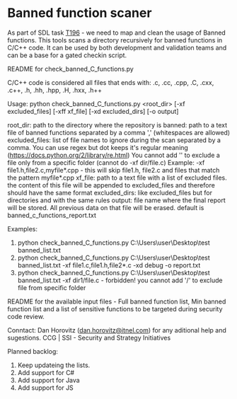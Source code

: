 # Banned function scaner

As part of SDL task [T196](https://sdp-prod.intel.com/library/tasks/T196/) - we need to map and clean the usage of Banned functions. 
This tools scans a directory recursively for banned functions in C/C++ code. It can be used by both development and validation teams and can be a base for a gated checkin script.

README for check_banned_C_functions.py

C/C++ code is considered all files that ends with: .c, .cc, .cpp, .C, .cxx, .c++, .h, .hh, .hpp, .H, .hxx, .h++

Usage:  python check_banned_C_functions.py <root_dir> <banned> [-xf excluded_files] [-xff xf_file] [-xd excluded_dirs] [-o output]

root_dir: path to the directory where the repository is
banned: path to a text file of banned functions separated by a comma ',' (whitespaces are allowed)
excluded_files: list of file names to ignore during the scan separated by a comma. You can use regex but dot keeps it's regular meaning (https://docs.python.org/2/library/re.html)
				You cannot add '\' to exclude a file only from a specific folder (cannot do -xf dir/file.c)
				Example: -xf file1.h,file2.c,myfile*.cpp - this will skip file1.h, file2.c and files that match the pattern myfile*.cpp
xf_file: path to a text file with a list of excluded files. the content of this file will be appended to excluded_files and therefore should have the same format
excluded_dirs: like excluded_files but for directories and with the same rules
output: file name where the final report will be stored. All previous data on that file will be erased. default is banned_c_functions_report.txt


Examples:
1. python check_banned_C_functions.py C:\Users\user\Desktop\test banned_list.txt
2. python check_banned_C_functions.py C:\Users\user\Desktop\test banned_list.txt -xf file1.c,file1.h,file2*.c -xd debug -o report.txt
3. python check_banned_C_functions.py C:\Users\user\Desktop\test banned_list.txt -xf dir1/file.c - forbidden! you cannot add '/' to exclude file from specific folder

README for the available input files - Full banned function list, Min banned function list and a list of sensitive functions to be targeted during security code review.

Conntact: 
    Dan Horovitz (dan.horovitz@itnel.com) for any aditional help and sugestions.
    CCG | SSI - Security and Strategy Initiatives 
    
Planned backlog:
1) Keep updateing the lists.
2) Add support for C#
3) Add support for Java
4) Add support for JS 
